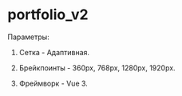 # portfolio_v2

Параметры:

1) Сетка - Адаптивная.

2) Брейкпоинты - 360px, 768px, 1280px, 1920px.

3) Фреймворк - Vue 3.
